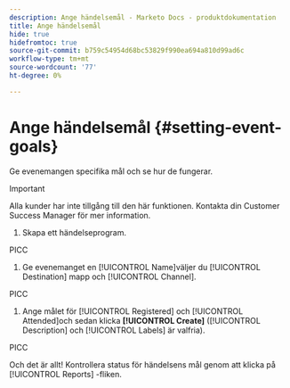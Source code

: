 ```yaml
---
description: Ange händelsemål - Marketo Docs - produktdokumentation
title: Ange händelsemål
hide: true
hidefromtoc: true
source-git-commit: b759c54954d68bc53829f990ea694a810d99ad6c
workflow-type: tm+mt
source-wordcount: '77'
ht-degree: 0%

---
```


# Ange händelsemål {#setting-event-goals}

Ge evenemangen specifika mål och se hur de fungerar.

>[!IMPORTANT]
>Alla kunder har inte tillgång till den här funktionen. Kontakta din Customer Success Manager för mer information.

1. Skapa ett händelseprogram.

PICC

1. Ge evenemanget en [!UICONTROL Name]väljer du [!UICONTROL Destination] mapp och [!UICONTROL Channel].

PICC

1. Ange målet för [!UICONTROL Registered] och [!UICONTROL Attended]och sedan klicka **[!UICONTROL Create]** ([!UICONTROL Description] och [!UICONTROL Labels] är valfria).

PICC

Och det är allt! Kontrollera status för händelsens mål genom att klicka på [!UICONTROL Reports] -fliken.
